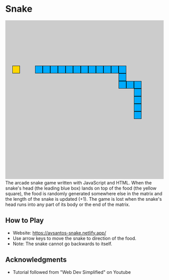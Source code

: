 # Snake
![Image of Snake Game](https://github.com/al-yanna/snake/blob/main/snakeimage.png)
The arcade snake game written with JavaScript and HTML. When the snake's head (the leading blue box) lands on top of the food (the yellow square), the food is randomly generated somewhere else in the matrix and the length of the snake is updated (+1). The game is lost when the snake's head runs into any part of its body or the end of the matrix.

## How to Play
* Website: https://avsantos-snake.netlify.app/
* Use arrow keys to move the snake to direction of the food. 
* Note: The snake cannot go backwards to itself. 

## Acknowledgments
* Tutorial followed from "Web Dev Simplified" on Youtube
